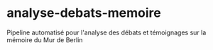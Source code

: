 # analyse-debats-memoire
Pipeline automatisé pour l'analyse des débats et témoignages sur la mémoire du Mur de Berlin
